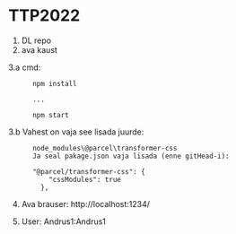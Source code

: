 # TTP2022

1. DL repo
2. ava kaust

3.a cmd: 

          npm install
          
          ...

          npm start

3.b Vahest on vaja see lisada juurde:

          node_modules\@parcel\transformer-css
          Ja seal pakage.json vaja lisada (enne gitHead-i):
          
          "@parcel/transformer-css": {
              "cssModules": true
            },

4. Ava brauser:
  http://localhost:1234/
  
5. User:
  Andrus1:Andrus1
